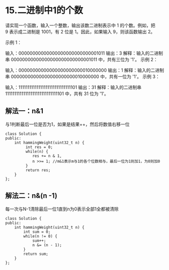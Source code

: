 # 15.二进制中1的个数

请实现一个函数，输入一个整数，输出该数二进制表示中 1 的个数。例如，把 9 表示成二进制是 1001，有 2 位是 1。因此，如果输入 9，则该函数输出 2。

示例 1：

输入：00000000000000000000000000001011
输出：3
解释：输入的二进制串 00000000000000000000000000001011 中，共有三位为 '1'。
示例 2：

输入：00000000000000000000000010000000
输出：1
解释：输入的二进制串 00000000000000000000000010000000 中，共有一位为 '1'。
示例 3：

输入：11111111111111111111111111111101
输出：31
解释：输入的二进制串 11111111111111111111111111111101 中，共有 31 位为 '1'。

## 解法一：n&1

与1判断最后一位是否为1，如果是结果++，然后将数值右移一位

```
class Solution {
public:
    int hammingWeight(uint32_t n) {
         int res = 0;
         while(n) {
         	res += n & 1, 
         	n >>= 1; //m&1表示m与1的各个位数相与，最后一位为1则加1，为0则加0
         }
         return res;
    }
};
```

## 解法二：n&(n -1)

每一次与N-1清除最后一位1直到n为0表示全部1全都被清除

```
class Solution {
public:
    int hammingWeight(uint32_t n) {
        int sum = 0;
        while(n != 0) {
            sum++;
            n &= (n - 1);
        } 
        return sum;
    }
};
```

